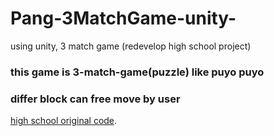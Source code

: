 # Pang-3MatchGame-unity-
using unity, 3 match game (redevelop high school project)

### this game is 3-match-game(puzzle) like puyo puyo
###     differ block can free move by user

[high school original code](https://github.com/Kangdonghyuk/Highschool-Project/tree/master/Unity/DGP).